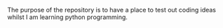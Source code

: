 The purpose of the repository is to have a place to test out coding ideas whilst I am learning python programming.

